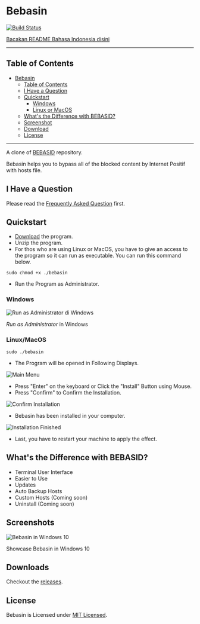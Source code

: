 # Bebasin

[![Build Status](https://dev.azure.com/andraantariksa/Bebasin/_apis/build/status/bebasid.bebasin?branchName=master)](https://dev.azure.com/andraantariksa/Bebasin/_build/latest?definitionId=4&branchName=master)

[Bacakan README Bahasa Indonesia disini](README.md)

---

## Table of Contents

- [Bebasin](#bebasin)
  - [Table of Contents](#table-of-contents)
  - [I Have a Question](#i-have-a-question)
  - [Quickstart](#quickstart)
    - [Windows](#windows)
    - [Linux or MacOS](#linux-or-macos)
  - [What's the Difference with BEBASID?](#whats-the-difference-with-bebasid)
  - [Screenshot](#screenshot)
  - [Download](#download)
  - [License](#license)

---

A clone of [BEBASID](https://github.com/gvoze32/bebasid) repository.

Bebasin helps you to bypass all of the blocked content by Internet Positif with hosts file.

## I Have a Question

Please read the [Frequently Asked Question](FAQ.en.md) first.

## Quickstart

- [Download](#unduh) the program.
- Unzip the program.
- For thos who are using Linux or MacOS, you have to give an access to the program so it can run as executable. You can run this command below.

```
sudo chmod +x ./bebasin
```

- Run the Program as Administrator.

### Windows

![Run as Administrator di Windows](https://i.imgur.com/p7VstKF.png)

*Run as Administrator* in Windows

### Linux/MacOS

```
sudo ./bebasin
```

- The Program will be opened in Following Displays.

![Main Menu](https://i.imgur.com/reZApao.png)

- Press "Enter" on the keyboard or Click the "Install" Button using Mouse.
- Press "Confirm" to Confirm the Installation.

![Confirm Installation](https://i.imgur.com/eZqIQZM.png)

- Bebasin has been installed in your computer.

![Installation Finished](https://i.imgur.com/3NVCBJ6.png)

- Last, you have to restart your machine to apply the effect.

## What's the Difference with BEBASID?

- Terminal User Interface
- Easier to Use
- Updates
- Auto Backup Hosts
- Custom Hosts (Coming soon)
- Uninstall (Coming soon)

## Screenshots

![Bebasin in Windows 10](https://i.imgur.com/reZApao.png)

Showcase Bebasin in Windows 10

## Downloads

Checkout the [releases](https://github.com/bebasid/bebasin/releases).

## License

Bebasin is Licensed under [MIT Licensed](LICENSE).
